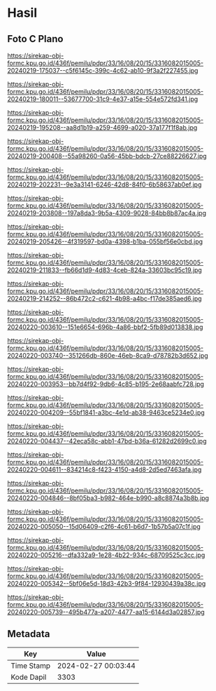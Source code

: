 # Hasil

## Foto C Plano

https://sirekap-obj-formc.kpu.go.id/436f/pemilu/pdpr/33/16/08/20/15/3316082015005-20240219-175037--c5f6145c-399c-4c62-ab10-9f3a2f227455.jpg

https://sirekap-obj-formc.kpu.go.id/436f/pemilu/pdpr/33/16/08/20/15/3316082015005-20240219-180011--53677700-31c9-4e37-a15e-554e572fd341.jpg

https://sirekap-obj-formc.kpu.go.id/436f/pemilu/pdpr/33/16/08/20/15/3316082015005-20240219-195208--aa8d1b19-a259-4699-a020-37a177f1f8ab.jpg

https://sirekap-obj-formc.kpu.go.id/436f/pemilu/pdpr/33/16/08/20/15/3316082015005-20240219-200408--55a98260-0a56-45bb-bdcb-27ce88226627.jpg

https://sirekap-obj-formc.kpu.go.id/436f/pemilu/pdpr/33/16/08/20/15/3316082015005-20240219-202231--9e3a3141-6246-42d8-84f0-6b58637ab0ef.jpg

https://sirekap-obj-formc.kpu.go.id/436f/pemilu/pdpr/33/16/08/20/15/3316082015005-20240219-203808--197a8da3-9b5a-4309-9028-84bb8b87ac4a.jpg

https://sirekap-obj-formc.kpu.go.id/436f/pemilu/pdpr/33/16/08/20/15/3316082015005-20240219-205426--4f319597-bd0a-4398-b1ba-055bf56e0cbd.jpg

https://sirekap-obj-formc.kpu.go.id/436f/pemilu/pdpr/33/16/08/20/15/3316082015005-20240219-211833--fb66d1d9-4d83-4ceb-824a-33603bc95c19.jpg

https://sirekap-obj-formc.kpu.go.id/436f/pemilu/pdpr/33/16/08/20/15/3316082015005-20240219-214252--86b472c2-c621-4b98-a4bc-f17de385aed6.jpg

https://sirekap-obj-formc.kpu.go.id/436f/pemilu/pdpr/33/16/08/20/15/3316082015005-20240220-003610--151e6654-696b-4a86-bbf2-5fb89d013838.jpg

https://sirekap-obj-formc.kpu.go.id/436f/pemilu/pdpr/33/16/08/20/15/3316082015005-20240220-003740--351266db-860e-46eb-8ca9-d78782b3d652.jpg

https://sirekap-obj-formc.kpu.go.id/436f/pemilu/pdpr/33/16/08/20/15/3316082015005-20240220-003953--bb7d4f92-9db6-4c85-b195-2e68aabfc728.jpg

https://sirekap-obj-formc.kpu.go.id/436f/pemilu/pdpr/33/16/08/20/15/3316082015005-20240220-004209--55bf1841-a3bc-4e1d-ab38-9463ce5234e0.jpg

https://sirekap-obj-formc.kpu.go.id/436f/pemilu/pdpr/33/16/08/20/15/3316082015005-20240220-004437--42eca58c-abb1-47bd-b36a-61282d2699c0.jpg

https://sirekap-obj-formc.kpu.go.id/436f/pemilu/pdpr/33/16/08/20/15/3316082015005-20240220-004611--834214c8-f423-4150-a4d8-2d5ed7463afa.jpg

https://sirekap-obj-formc.kpu.go.id/436f/pemilu/pdpr/33/16/08/20/15/3316082015005-20240220-004846--8bf05ba3-b982-464e-b990-a8c8874a3b8b.jpg

https://sirekap-obj-formc.kpu.go.id/436f/pemilu/pdpr/33/16/08/20/15/3316082015005-20240220-005050--15d06409-c2f6-4c61-b6d7-1b57b5a07c1f.jpg

https://sirekap-obj-formc.kpu.go.id/436f/pemilu/pdpr/33/16/08/20/15/3316082015005-20240220-005216--dfa332a9-1e28-4b22-934c-68709525c3cc.jpg

https://sirekap-obj-formc.kpu.go.id/436f/pemilu/pdpr/33/16/08/20/15/3316082015005-20240220-005342--5bf06e5d-18d3-42b3-9f84-12930439a38c.jpg

https://sirekap-obj-formc.kpu.go.id/436f/pemilu/pdpr/33/16/08/20/15/3316082015005-20240220-005739--495b477a-a207-4477-aa15-6144d3a02857.jpg


## Metadata

| Key        | Value               |
| ---------- | ------------------- |
| Time Stamp | 2024-02-27 00:03:44 |
| Kode Dapil | 3303                |



